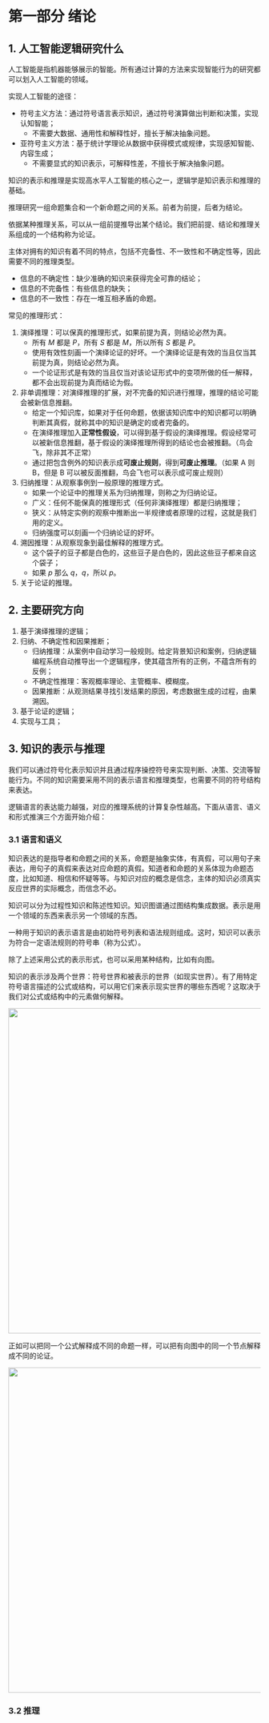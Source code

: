 # 第一部分 绪论

## 1. 人工智能逻辑研究什么

人工智能是指机器能够展示的智能。所有通过计算的方法来实现智能行为的研究都可以划入人工智能的领域。

实现人工智能的途径：

- 符号主义方法：通过符号语言表示知识，通过符号演算做出判断和决策，实现认知智能；
    - 不需要大数据、通用性和解释性好，擅长于解决抽象问题。
- 亚符号主义方法：基于统计学理论从数据中获得模式或规律，实现感知智能、内容生成；
    - 不需要显式的知识表示，可解释性差，不擅长于解决抽象问题。

知识的表示和推理是实现高水平人工智能的核心之一，逻辑学是知识表示和推理的基础。

推理研究一组命题集合和一个新命题之间的关系。前者为前提，后者为结论。

依据某种推理关系，可以从一组前提推导出某个结论。我们把前提、结论和推理关系组成的一个结构称为论证。

主体对拥有的知识有着不同的特点，包括不完备性、不一致性和不确定性等，因此需要不同的推理类型。

- 信息的不确定性：缺少准确的知识来获得完全可靠的结论；
- 信息的不完备性：有些信息的缺失；
- 信息的不一致性：存在一堆互相矛盾的命题。


常见的推理形式：

1. 演绎推理：可以保真的推理形式，如果前提为真，则结论必然为真。
    - 所有 $M$ 都是 $P$，所有 $S$ 都是 $M$，所以所有 $S$ 都是 $P$。
    - 使用有效性刻画一个演绎论证的好坏。一个演绎论证是有效的当且仅当其前提为真，则结论必然为真。
    - 一个论证形式是有效的当且仅当对该论证形式中的变项所做的任一解释，都不会出现前提为真而结论为假。
2. 非单调推理：对演绎推理的扩展，对不完备的知识进行推理，推理的结论可能会被新信息推翻。
    - 给定一个知识库，如果对于任何命题，依据该知识库中的知识都可以明确判断其真假，就称其中的知识是确定的或者完备的。
    - 在演绎推理加入**正常性假设**，可以得到基于假设的演绎推理。假设经常可以被新信息推翻，基于假设的演绎推理所得到的结论也会被推翻。（鸟会飞，除非其不正常）
    - 通过把包含例外的知识表示成**可废止规则**，得到**可废止推理**。（如果 A 则 B，但是 B 可以被反面推翻，鸟会飞也可以表示成可废止规则）
3. 归纳推理：从观察事例到一般原理的推理方式。
    - 如果一个论证中的推理关系为归纳推理，则称之为归纳论证。
    - 广义：任何不能保真的推理形式（任何非演绎推理）都是归纳推理；
    - 狭义：从特定实例的观察中推断出一半规律或者原理的过程，这就是我们用的定义。
    - 归纳强度可以刻画一个归纳论证的好坏。
4. 溯因推理：从观察现象到最佳解释的推理方式。
    - 这个袋子的豆子都是白色的，这些豆子是白色的，因此这些豆子都来自这个袋子；
    - 如果 $p$ 那么 $q$，$q$，所以 $p$。
5. 关于论证的推理。

## 2. 主要研究方向

1. 基于演绎推理的逻辑；
2. 归纳、不确定性和因果推断；
   - 归纳推理：从案例中自动学习一般规则。给定背景知识和案例，归纳逻辑编程系统自动推导出一个逻辑程序，使其蕴含所有的正例，不蕴含所有的反例；
   - 不确定性推理：客观概率理论、主管概率、模糊度。
   - 因果推断：从观测结果寻找引发结果的原因，考虑数据生成的过程，由果溯因。
3. 基于论证的逻辑；
4. 实现与工具；

## 3. 知识的表示与推理

我们可以通过符号化表示知识并且通过程序操控符号来实现判断、决策、交流等智能行为。不同的知识需要采用不同的表示语言和推理类型，也需要不同的符号结构来表达。

逻辑语言的表达能力越强，对应的推理系统的计算复杂性越高。下面从语言、语义和形式推演三个方面开始介绍：

### 3.1 语言和语义

知识表达的是指导者和命题之间的关系，命题是抽象实体，有真假，可以用句子来表达，用句子的真假来表达对应命题的真假。知道者和命题的关系体现为命题态度，比如知道、相信和怀疑等等。与知识对应的概念是信念，主体的知识必须真实反应世界的实际概念，而信念不必。

知识可以分为过程性知识和陈述性知识。知识图谱通过图结构集成数据。表示是用一个领域的东西来表示另一个领域的东西。

一种用于知识的表示语言是由初始符号列表和语法规则组成。这时，知识可以表示为符合一定语法规则的符号串（称为公式）。

除了上述采用公式的表示形式，也可以采用某种结构，比如有向图。

知识的表示涉及两个世界：符号世界和被表示的世界（如现实世界）。有了用特定符号语言描述的公式或结构，可以用它们来表示现实世界的哪些东西呢？这取决于我们对公式或结构中的元素做何解释。

<img class="center-picture" src="../assets/1-1.png" width=650 />

正如可以把同一个公式解释成不同的命题一样，可以把有向图中的同一个节点解释成不同的论证。

<img class="center-picture" src="../assets/1-2.png" width=650 />

### 3.2 推理
